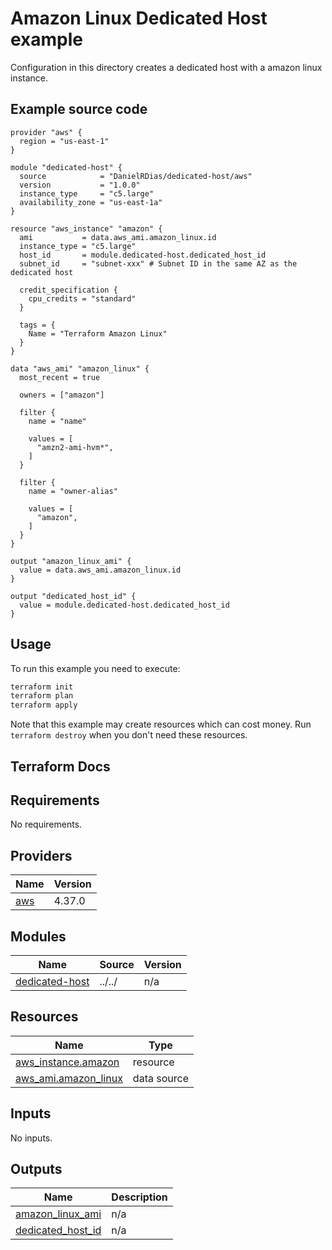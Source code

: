 # Amazon Linux Dedicated Host example

Configuration in this directory creates a dedicated host with a amazon linux instance.

## Example source code

``` hcl
provider "aws" {
  region = "us-east-1"
}

module "dedicated-host" {
  source            = "DanielRDias/dedicated-host/aws"
  version           = "1.0.0"
  instance_type     = "c5.large"
  availability_zone = "us-east-1a"
}

resource "aws_instance" "amazon" {
  ami           = data.aws_ami.amazon_linux.id
  instance_type = "c5.large"
  host_id       = module.dedicated-host.dedicated_host_id
  subnet_id     = "subnet-xxx" # Subnet ID in the same AZ as the dedicated host

  credit_specification {
    cpu_credits = "standard"
  }

  tags = {
    Name = "Terraform Amazon Linux"
  }
}

data "aws_ami" "amazon_linux" {
  most_recent = true

  owners = ["amazon"]

  filter {
    name = "name"

    values = [
      "amzn2-ami-hvm*",
    ]
  }

  filter {
    name = "owner-alias"

    values = [
      "amazon",
    ]
  }
}

output "amazon_linux_ami" {
  value = data.aws_ami.amazon_linux.id
}

output "dedicated_host_id" {
  value = module.dedicated-host.dedicated_host_id
}

```

## Usage

To run this example you need to execute:

```bash
terraform init
terraform plan
terraform apply
```

Note that this example may create resources which can cost money. Run `terraform destroy` when you don't need these resources.

## Terraform Docs

<!-- BEGIN_TF_DOCS -->
## Requirements

No requirements.

## Providers

| Name | Version |
|------|---------|
| <a name="provider_aws"></a> [aws](#provider\_aws) | 4.37.0 |

## Modules

| Name | Source | Version |
|------|--------|---------|
| <a name="module_dedicated-host"></a> [dedicated-host](#module\_dedicated-host) | ../../ | n/a |

## Resources

| Name | Type |
|------|------|
| [aws_instance.amazon](https://registry.terraform.io/providers/hashicorp/aws/latest/docs/resources/instance) | resource |
| [aws_ami.amazon_linux](https://registry.terraform.io/providers/hashicorp/aws/latest/docs/data-sources/ami) | data source |

## Inputs

No inputs.

## Outputs

| Name | Description |
|------|-------------|
| <a name="output_amazon_linux_ami"></a> [amazon\_linux\_ami](#output\_amazon\_linux\_ami) | n/a |
| <a name="output_dedicated_host_id"></a> [dedicated\_host\_id](#output\_dedicated\_host\_id) | n/a |
<!-- END_TF_DOCS -->